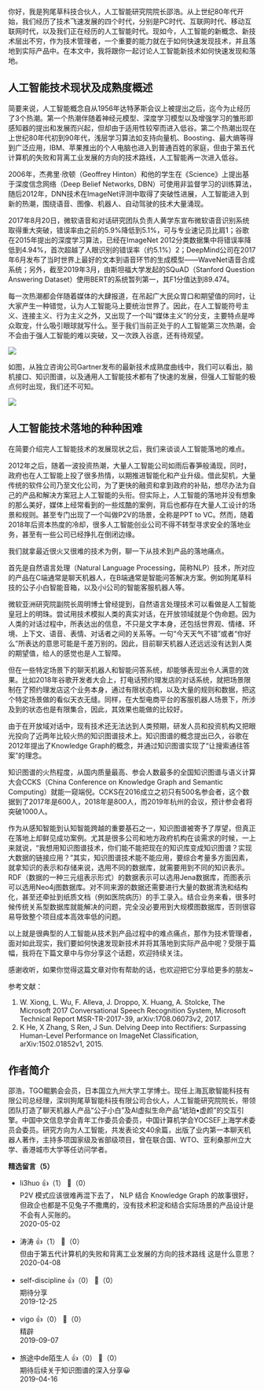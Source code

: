 你好，我是狗尾草科技合伙人，人工智能研究院院长邵浩。从上世纪80年代开始，我们经历了技术飞速发展的四个时代，分别是PC时代、互联网时代、移动互联网时代，以及我们正在经历的人工智能时代。现如今，人工智能的新概念、新技术层出不穷，作为技术管理者，一个重要的能力就在于如何快速发现技术，并且落地到实际产品中。在本文中，我将跟你一起讨论人工智能新技术如何快速发现和落地。

## 人工智能技术现状及成熟度概述

简要来说，人工智能概念自从1956年达特茅斯会议上被提出之后，迄今为止经历了3个热潮。第一个热潮伴随着神经元模型、深度学习模型以及增强学习的雏形即感知器的提出和发展而兴起，但却由于适用性较窄而进入低谷。第二个热潮出现在上世纪80年代初到90年代，浅层学习算法如支持向量机、Boosting、最大熵等得到广泛应用，IBM、苹果推出的个人电脑也进入到普通百姓的家庭，但由于第五代计算机的失败和背离工业发展的方向的技术路线，人工智能再一次进入低谷。

2006年，杰弗里·欣顿（Geoffrey Hinton）和他的学生在《Science》上提出基于深度信念网络（Deep Belief Networks, DBN）可使用非监督学习的训练算法，随后2012年，DNN技术在ImageNet评测中取得了突破性进展，人工智能进入到新的热潮，围绕语音、图像、机器人、自动驾驶的技术大量涌现。

2017年8月20日，微软语音和对话研究团队负责人黄学东宣布微软语音识别系统取得重大突破，错误率由之前的5.9%降低到5.1%，可与专业速记员比肩1；谷歌在2015年提出的深度学习算法，已经在ImageNet 2012分类数据集中将错误率降低到4.94%，首次超越了人眼识别的错误率（约5.1%）2；DeepMind公司在2017年6月发布了当时世界上最好的文本到语音环节的生成模型——WaveNet语音合成系统；另外，截至2019年3月，由斯坦福大学发起的SQuAD（Stanford Question Answering Dataset）使用BERT的系统暂列第一，其F1分值达到89.474。

每一次热潮都会伴随着媒体的大肆报道，在吊起广大民众胃口和期望值的同时，让大家产生一种错觉，认为人工智能马上要统治世界了。因此，在人工智能符号主义、连接主义、行为主义之外，又出现了一个叫“媒体主义”的分支，主要特点是哗众取宠，什么吸引眼球就写什么。至于我们当前正处于的人工智能第三次热潮，会不会由于强人工智能的难以突破，又一次跌入谷底，还有待观望。

![](https://static001.geekbang.org/resource/image/38/ac/38d197a5f09aae28d8075c25410db4ac.jpg?wh=1268%2A819)

如图，从独立咨询公司Gartner发布的最新技术成熟度曲线中，我们可以看出，脑机接口、知识图谱，以及通用人工智能技术都有了快速的发展，但强人工智能的极点何时出现，我们还不可知。

![](https://static001.geekbang.org/resource/image/c4/20/c4a9b9c66dfb44d1060cf1e75ad21a20.jpg?wh=1350%2A820)

## 人工智能技术落地的种种困难

在简要介绍完人工智能技术的发展现状之后，我们来谈谈人工智能落地的难点。

2012年之后，随着一波投资热潮，大量人工智能公司如雨后春笋般涌现，同时，政府也在人工智能上投了很多热情，以期推进智能化和产业升级。借此契机，大量传统的软件公司乃至文化公司，为了更快的融资和拿到政府的补贴，想尽办法为自己的产品和解决方案冠上人工智能的头衔。但实际上，人工智能的落地并没有想象的那么美好，媒体上经常看到的一些炫酷的案例，背后也都存在大量人工设计的场景和规则。甚至专门出现了一个叫做P2V的场景，全称是PPT to VC。然而，随着2018年后资本热度的冷却，很多人工智能创业公司不得不转型寻求安全的落地业务，甚至有一些公司已经挣扎在倒闭边缘。

我们就拿最近很火又很难的技术为例，聊一下从技术到产品的落地痛点。

首先是自然语言处理（Natural Language Processing，简称NLP）技术，所对应的产品在C端通常是聊天机器人，在B端通常是智能问答解决方案。例如狗尾草科技的公子小白智能音箱，以及小i公司的智能客服机器人等。

微软亚洲研究院副院长周明博士曾经提到，自然语言处理技术可以看做是人工智能皇冠上的明珠。尝试用技术模拟人类的真实对话，在开放领域就是个伪命题。因为人类的对话过程中，所表达出的信息，不只是文字本身，还包括世界观、情绪、环境、上下文、语音、表情、对话者之间的关系等。一句“今天天气不错”或者“你好么”所表达的意思可能是千差万别的。因此，目前聊天机器人还远远没有达到人类的期望值，给人的感觉也是人工智障。

但在一些特定场景下的聊天机器人和智能问答系统，却能够表现出令人满意的效果。比如2018年谷歌开发者大会上，打电话预约理发店的对话系统，就把场景限制在了预约理发店这个业务本身，通过有限状态机，以及大量的规则和数据，把这个特定场景做的看似天衣无缝。同样，在大型电商平台的客服机器人场景下，所涉及到的状态也是有限集合，因此，其效果也能做的比较好。

由于在开放域对话中，现有技术还无法达到人类预期，研发人员和投资机构又把眼光投向了近两年比较火热的知识图谱技术上。知识图谱的概念提出已久，谷歌在2012年提出了Knowledge Graph的概念，并通过知识图谱实现了“让搜索通往答案”的理念。

知识图谱的火热程度，从国内质量最高、参会人数最多的全国知识图谱与语义计算大会CCKS（China Conference on Knowledge Graph and Semantic Computing）就能一窥端倪。CCKS在2016成立之初只有500名参会者，这个数据到了2017年是600人，2018年是800人，而2019年杭州的会议，预计参会者将突破1000人。

作为从感知智能到认知智能跨越的重要基石之一，知识图谱被寄予了厚望，但真正在落地上却鲜见成功案例。尤其是很多公司和地方政府机构在谈需求的时候，一上来就说，“我想用知识图谱技术，你们能不能把现在的知识库变成知识图谱？实现大数据的链接应用？”其实，知识图谱技术能不能应用，要综合考量多方面因素，就拿知识的表示和存储来说，选用不同的数据库，就需要用到不同的知识表示。RDF（数据的一种三元组表示形式）的数据表示可以选用Jena数据库，而图表示可以选用Neo4j图数据库。对不同来源的数据还需要进行大量的数据清洗和结构化，甚至还牵扯到纸质文档（例如医院病历）的手工录入。结合业务来看，很多时候传统关系型数据库就能解决的问题，完全没必要用到大规模图数据库，否则很容易导致整个项目成本高效率低的问题。

以上就是很典型的人工智能从技术到产品过程中的难点痛点，那作为技术管理者，面对如此现实，我们要如何快速发现新技术并将其落地到实际产品中呢？受限于篇幅，我将在下篇文章中与你分享这个话题，欢迎持续关注。

感谢收听，如果你觉得这篇文章对你有帮助的话，也欢迎把它分享给更多的朋友~

参考文献：

1. W. Xiong, L. Wu, F. Alleva, J. Droppo, X. Huang, A. Stolcke, The Microsoft 2017 Conversational Speech Recognition System, Microsoft Technical Report MSR-TR-2017-39, arXiv:1708.06073v2, 2017.
2. K He, X Zhang, S Ren, J Sun. Delving Deep into Rectifiers: Surpassing Human-Level Performance on ImageNet Classification, arXiv:1502.01852v1, 2015.

## 作者简介

邵浩，TGO鲲鹏会会员，日本国立九州大学工学博士。现任上海瓦歌智能科技有限公司总经理，深圳狗尾草智能科技有限公司合伙人，人工智能研究院院长，带领团队打造了聊天机器人产品“公子小白”及AI虚拟生命产品“琥珀•虚颜”的交互引擎。中国中文信息学会青年工作委员会委员，中国计算机学会YOCSEF上海学术委员会委员。研究方向为人工智能，共发表论文40余篇，出版了业内第一本聊天机器人著作，主持多项国家级及省部级项目，曾在联合国、WTO、亚利桑那州立大学、香港城市大学等任访问学者。
<div><strong>精选留言（5）</strong></div><ul>
<li><span>li3huo</span> 👍（1） 💬（0）<div>P2V 模式应该很难再混下去了， NLP 结合 Knowledge Graph 的故事很好，但政企也都是不见兔子不撒鹰的，没有技术积淀和结合实际场景的产品设计是不会有人买账的。</div>2020-05-02</li><br/><li><span>涛涛</span> 👍（1） 💬（0）<div>但由于第五代计算机的失败和背离工业发展的方向的技术路线  这是什么意思？</div>2020-04-08</li><br/><li><span>self-discipline</span> 👍（0） 💬（0）<div>期待分享</div>2019-12-25</li><br/><li><span>vigo</span> 👍（0） 💬（0）<div>精辟</div>2019-09-07</li><br/><li><span>旅途中de陌生人</span> 👍（0） 💬（0）<div>期待后续关于知识图谱的深入分享😀</div>2019-04-16</li><br/>
</ul>